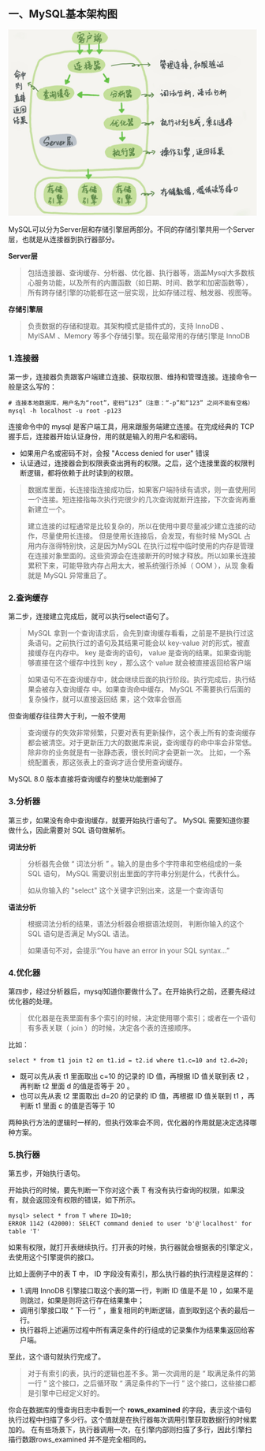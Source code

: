 ## 一、MySQL基本架构图

![](img/1.png)

MySQL可以分为Server层和存储引擎层两部分。不同的存储引擎共用一个Server层，也就是从连接器到执行器部分。

**Server层**

> 包括连接器、查询缓存、分析器、优化器、执行器等，涵盖Mysql大多数核心服务功能，以及所有的内置函数（如日期、时间、数学和加密函数等），所有跨存储引擎的功能都在这一层实现，比如存储过程、触发器、视图等。

**存储引擎层**

> 负责数据的存储和提取。其架构模式是插件式的，支持 InnoDB 、 MyISAM 、Memory 等多个存储引擎。现在最常用的存储引擎是 InnoDB 

### 1.连接器

第一步，连接器负责跟客户端建立连接、获取权限、维持和管理连接。连接命令一般是这么写的：

```properties
# 连接本地数据库，用户名为“root”，密码“123”（注意：“-p”和“123” 之间不能有空格）
mysql -h localhost -u root -p123
```

连接命令中的 mysql 是客户端工具，用来跟服务端建立连接。在完成经典的 TCP 握手后，连接器开始认证身份，用的就是输入的用户名和密码。

+ 如果用户名或密码不对，会报 "Access denied for user" 错误
+ 认证通过，连接器会到权限表查出拥有的权限。之后，这个连接里面的权限判断逻辑，都将依赖于此时读到的权限。

> 数据库里面，长连接指连接成功后，如果客户端持续有请求，则一直使用同一个连接。短连接指每次执行完很少的几次查询就断开连接，下次查询再重新建立一个。
>
> 建立连接的过程通常是比较复杂的，所以在使用中要尽量减少建立连接的动作，尽量使用长连接。
> 但是使用长连接后，会发现，有些时候 MySQL 占用内存涨得特别快，这是因为MySQL 在执行过程中临时使用的内存是管理在连接对象里面的。这些资源会在连接断开的时候才释放。所以如果长连接累积下来，可能导致内存占用太大，被系统强行杀掉（ OOM ），从现
> 象看就是 MySQL 异常重启了。

### 2.查询缓存

第二步，连接建立完成后，就可以执行select语句了。

> MySQL 拿到一个查询请求后，会先到查询缓存看看，之前是不是执行过这条语句。之前执行过的语句及其结果可能会以 key-value 对的形式，被直接缓存在内存中。 key 是查询的语句， value 是查询的结果。如果查询能够直接在这个缓存中找到 key ，那么这个 value 就会被直接返回给客户端

> 如果语句不在查询缓存中，就会继续后面的执行阶段。执行完成后，执行结果会被存入查询缓存
> 中。如果查询命中缓存， MySQL 不需要执行后面的复杂操作，就可以直接返回结
> 果，这个效率会很高

但查询缓存往往弊大于利，一般不使用

> 查询缓存的失效非常频繁，只要对表有更新操作，这个表上所有的查询缓存都会被清空。对于更新压力大的数据库来说，查询缓存的命中率会非常低。除非你的业务就是有一张静态表，很长时间才会更新一次。
> 比如，一个系统配置表，那这张表上的查询才适合使用查询缓存。

 MySQL 8.0 版本直接将查询缓存的整块功能删掉了

### 3.分析器

第三步，如果没有命中查询缓存，就要开始执行语句了。 MySQL 需要知道你要做什么，因此需要对 SQL 语句做解析。

**词法分析**

> 分析器先会做 “ 词法分析 ” 。输入的是由多个字符串和空格组成的一条 SQL 语句， MySQL 需要识别出里面的字符串分别是什么，代表什么。
>
> 如从你输入的 "select" 这个关键字识别出来，这是一个查询语句

**语法分析**

> 根据词法分析的结果，语法分析器会根据语法规则，
> 判断你输入的这个 SQL 语句是否满足 MySQL 语法。
>
> 如果语句不对，会提示“You have an error in your SQL syntax...”

### 4.优化器

第四步，经过分析器后，mysql知道你要做什么了。在开始执行之前，还要先经过优化器的处理。

> 优化器是在表里面有多个索引的时候，决定使用哪个索引；或者在一个语句有多表关联（ join ）的时候，决定各个表的连接顺序。

比如：

```mysql
select * from t1 join t2 on t1.id = t2.id where t1.c=10 and t2.d=20;
```

+ 既可以先从表 t1 里面取出 c=10 的记录的 ID 值，再根据 ID 值关联到表 t2 ，再判断 t2 里面 d 的值是否等于 20 。
+ 也可以先从表 t2 里面取出 d=20 的记录的 ID 值，再根据 ID 值关联到 t1 ，再判断 t1 里面 c 的值是否等于 10 

两种执行方法的逻辑时一样的，但执行效率会不同，优化器的作用就是决定选择哪种方案。

### 5.执行器

第五步，开始执行语句。

开始执行的时候，要先判断一下你对这个表 T 有没有执行查询的权限，如果没有，就会返回没有权限的错误，如下所示。

```mysql
mysql> select * from T where ID=10;
ERROR 1142 (42000): SELECT command denied to user 'b'@'localhost' for table 'T'
```

如果有权限，就打开表继续执行。打开表的时候，执行器就会根据表的引擎定义，去使用这个引擎提供的接口。

比如上面例子中的表 T 中， ID 字段没有索引，那么执行器的执行流程是这样的：

+ 1.调用 InnoDB 引擎接口取这个表的第一行，判断 ID 值是不是 10 ，如果不是则跳过，如果是则将这行存在结果集中；
+ 调用引擎接口取 “ 下一行 ” ，重复相同的判断逻辑，直到取到这个表的最后一行。
+ 执行器将上述遍历过程中所有满足条件的行组成的记录集作为结果集返回给客户端。

至此，这个语句就执行完成了。

> 对于有索引的表，执行的逻辑也差不多。第一次调用的是 “ 取满足条件的第一行 ” 这个接口，之后循环取 “ 满足条件的下一行 ” 这个接口，这些接口都是引擎中已经定义好的。

你会在数据库的慢查询日志中看到一个 **rows_examined** 的字段，表示这个语句执行过程中扫描了多少行。这个值就是在执行器每次调用引擎获取数据行的时候累加的。
在有些场景下，执行器调用一次，在引擎内部则扫描了多行，因此引擎扫描行数跟rows_examined 并不是完全相同的。
